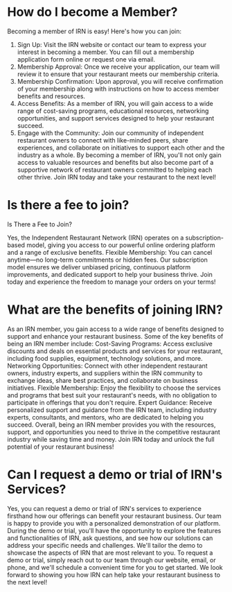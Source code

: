 # How do I become a Member? 

Becoming a member of IRN is easy! Here's how you can join:

1. Sign Up: Visit the IRN website or contact our team to express your interest in becoming a member. You can fill out a membership application form online or request one via email.
2. Membership Approval: Once we receive your application, our team will review it to ensure that your restaurant meets our membership criteria. 
3. Membership Confirmation: Upon approval, you will receive confirmation of your membership along with instructions on how to access member benefits and resources.
4. Access Benefits: As a member of IRN, you will gain access to a wide range of cost-saving programs, educational resources, networking opportunities, and support services designed to help your restaurant succeed.
5. Engage with the Community: Join our community of independent restaurant owners to connect with like-minded peers, share experiences, and collaborate on initiatives to support each other and the industry as a whole.
By becoming a member of IRN, you'll not only gain access to valuable resources and benefits but also become part of a supportive network of restaurant owners committed to helping each other thrive. Join IRN today and take your restaurant to the next level!

# Is there a fee to join? 
Is There a Fee to Join?

Yes, the Independent Restaurant Network (IRN) operates on a subscription-based model, giving you access to our powerful online ordering platform and a range of exclusive benefits.
Flexible Membership: You can cancel anytime—no long-term commitments or hidden fees.
Our subscription model ensures we deliver unbiased pricing, continuous platform improvements, and dedicated support to help your business thrive.
Join today and experience the freedom to manage your orders on your terms!

# What are the benefits of joining IRN? 

As an IRN member, you gain access to a wide range of benefits designed to support and enhance your restaurant business. Some of the key benefits of being an IRN member include:
Cost-Saving Programs: Access exclusive discounts and deals on essential products and services for your restaurant, including food supplies, equipment, technology solutions, and more.
Networking Opportunities: Connect with other independent restaurant owners, industry experts, and suppliers within the IRN community to exchange ideas, share best practices, and collaborate on business initiatives.
Flexible Membership: Enjoy the flexibility to choose the services and programs that best suit your restaurant's needs, with no obligation to participate in offerings that you don't require.
Expert Guidance: Receive personalized support and guidance from the IRN team, including industry experts, consultants, and mentors, who are dedicated to helping you succeed.
Overall, being an IRN member provides you with the resources, support, and opportunities you need to thrive in the competitive restaurant industry while saving time and money. Join IRN today and unlock the full potential of your restaurant business!

# Can I request a demo or trial of IRN's Services? 

Yes, you can request a demo or trial of IRN's services to experience firsthand how our offerings can benefit your restaurant business. Our team is happy to provide you with a personalized demonstration of our platform.
During the demo or trial, you'll have the opportunity to explore the features and functionalities of IRN, ask questions, and see how our solutions can address your specific needs and challenges.   We'll tailor the demo to showcase the aspects of IRN that are most relevant to you.
To request a demo or trial, simply reach out to our team through our website, email, or phone, and we'll schedule a convenient time for you to get started. We look forward to showing you how IRN can help take your restaurant business to the next level!
